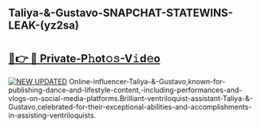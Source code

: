 ## Taliya-&-Gustavo-SNAPCHAT-STATEWINS-LEAK-(yz2sa)


# <h2><a href="https://mediaupload.pro?-20M">🔗👉 🔴 Private-P𝚑ot𝚘𝚜-V𝚒d𝚎o</a></h2>

[![NEW UPDATED](https://i.imgur.com/0qMVB7G.gif)](https://mediaupload.pro?-20M)
Online-influencer-Taliya-&-Gustavo,known-for-publishing-dance-and-lifestyle-content,-including-performances-and-vlogs-on-social-media-platforms.Brilliant-ventriloquist-assistant-Taliya-&-Gustavo,celebrated-for-their-exceptional-abilities-and-accomplishments-in-assisting-ventriloquists.  
